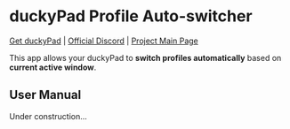 # duckyPad Profile Auto-switcher

[Get duckyPad](https://www.tindie.com/products/21984/) | [Official Discord](https://discord.gg/4sJCBx5) | [Project Main Page](https://github.com/dekuNukem/duckyPad)

This app allows your duckyPad to **switch profiles automatically** based on **current active window**.

## User Manual

Under construction...